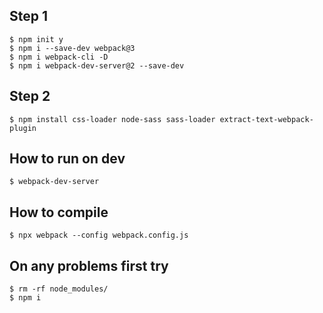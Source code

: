 ## Step 1

    $ npm init y
    $ npm i --save-dev webpack@3
    $ npm i webpack-cli -D
    $ npm i webpack-dev-server@2 --save-dev
    
## Step 2

    $ npm install css-loader node-sass sass-loader extract-text-webpack-plugin
    
## How to run on dev

    $ webpack-dev-server
    
## How to compile

    $ npx webpack --config webpack.config.js
 
## On any problems first try

    $ rm -rf node_modules/
    $ npm i